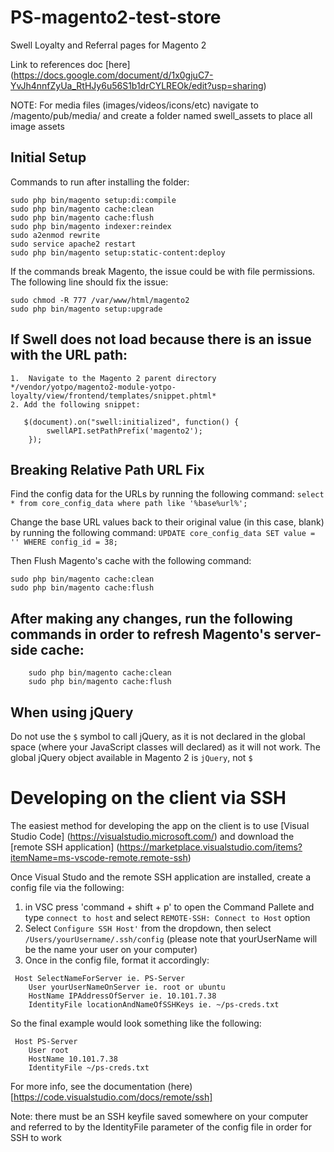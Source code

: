 # PS-magento2-test-store

Swell Loyalty and Referral pages for Magento 2

Link to references doc [here] (https://docs.google.com/document/d/1x0gjuC7-YvJh4nnfZyUa_RtHJy6u56S1b1drCYLREOk/edit?usp=sharing)

NOTE: For media files (images/videos/icons/etc) navigate to /magento/pub/media/ and create a folder named swell_assets to place all image assets

## Initial Setup

Commands to run after installing the folder:
````
sudo php bin/magento setup:di:compile
sudo php bin/magento cache:clean
sudo php bin/magento cache:flush
sudo php bin/magento indexer:reindex
sudo a2enmod rewrite
sudo service apache2 restart
sudo php bin/magento setup:static-content:deploy
````

If the commands break Magento, the issue could be with file permissions. The following line should fix the issue:

````
sudo chmod -R 777 /var/www/html/magento2
sudo php bin/magento setup:upgrade
````

## If Swell does not load because there is an issue with the URL path:

    1.  Navigate to the Magento 2 parent directory
    */vendor/yotpo/magento2-module-yotpo-loyalty/view/frontend/templates/snippet.phtml*
    2. Add the following snippet:
```
   $(document).on("swell:initialized", function() {
        swellAPI.setPathPrefix('magento2');
    });
```

## Breaking Relative Path URL Fix

Find the config data for the URLs by running the following command:
`select * from core_config_data where path like '%base%url%';`

Change the base URL values back to their original value (in this case, blank) by running the following command:
`UPDATE core_config_data SET value = '' WHERE config_id = 38;`

Then Flush Magento's cache with the following command:
```
sudo php bin/magento cache:clean
sudo php bin/magento cache:flush
```

## After making any changes, run the following commands in order to refresh Magento's server-side cache:
```
    sudo php bin/magento cache:clean
    sudo php bin/magento cache:flush
```
## When using jQuery

Do not use the `$` symbol to call jQuery, as it is not declared in the global space (where your JavaScript classes will declared) as it will not work. The global jQuery object available in Magento 2 is `jQuery`, not `$`

# Developing on the client via SSH

The easiest method for developing the app on the client is to use [Visual Studio Code] (https://visualstudio.microsoft.com/) and download the [remote SSH application] (https://marketplace.visualstudio.com/items?itemName=ms-vscode-remote.remote-ssh)

Once Visual Studo and the remote SSH application are installed, create a config file via the following:
1. in VSC press 'command + shift + p' to open the Command Pallete and type `connect to host` and select `REMOTE-SSH: Connect to Host` option
2. Select `Configure SSH Host'` from the dropdown, then select `/Users/yourUsername/.ssh/config` (please note that yourUserName will be the name your user on your computer)
3. Once in the config file, format it accordingly:
````
 Host SelectNameForServer ie. PS-Server
    User yourUserNameOnServer ie. root or ubuntu
    HostName IPAddressOfServer ie. 10.101.7.38
    IdentityFile locationAndNameOfSSHKeys ie. ~/ps-creds.txt
````

So the final example would look something like the following:
````
 Host PS-Server
    User root
    HostName 10.101.7.38
    IdentityFile ~/ps-creds.txt
````

For more info, see the documentation (here)[https://code.visualstudio.com/docs/remote/ssh]

Note: there must be an SSH keyfile saved somewhere on your computer and referred to by the IdentityFile parameter of the config file in order for SSH to work 